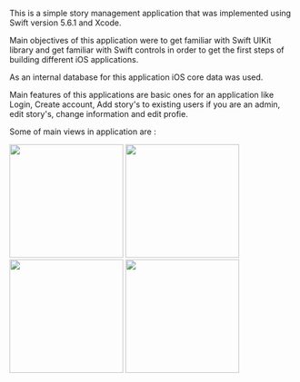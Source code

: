 This is a simple story management application that was implemented using Swift version 5.6.1 and Xcode.

Main objectives of this application were to get familiar with Swift UIKit library and get familiar with Swift controls in order to get the first steps of building different iOS applications.

As an internal database for this application iOS core data was used.

Main features of this applications are basic ones for an application like Login, Create account, Add story's to existing users if you are an admin, edit story's, change information and edit profie.

Some of main views in application are : 

<img src = "https://user-images.githubusercontent.com/74973065/193947756-e232863e-f365-4050-b4f0-10d9b9432f87.png" width = 200/>
<img src = "https://user-images.githubusercontent.com/74973065/193947765-96132827-c298-4422-9ef0-44adc08a7ee5.png" width = 200/>
<img src = "https://user-images.githubusercontent.com/74973065/193947777-97fe5410-58e6-455e-8c4d-0060ae27df76.png" width = 200/>
<img src = "https://user-images.githubusercontent.com/74973065/193947777-97fe5410-58e6-455e-8c4d-0060ae27df76.png" width = 200/>
